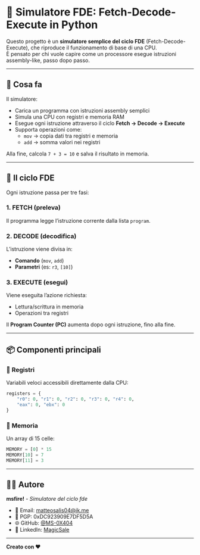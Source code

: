 # 🧠 Simulatore FDE: Fetch-Decode-Execute in Python

Questo progetto è un **simulatore semplice del ciclo FDE** (Fetch-Decode-Execute), che riproduce il funzionamento di base di una CPU.  
È pensato per chi vuole capire come un processore esegue istruzioni assembly-like, passo dopo passo.

---

## 🔧 Cosa fa

Il simulatore:
- Carica un programma con istruzioni assembly semplici
- Simula una CPU con registri e memoria RAM
- Esegue ogni istruzione attraverso il ciclo **Fetch → Decode → Execute**
- Supporta operazioni come:
  - `mov` → copia dati tra registri e memoria
  - `add` → somma valori nei registri

Alla fine, calcola `7 + 3 = 10` e salva il risultato in memoria.

---

## 🔄 Il ciclo FDE

Ogni istruzione passa per tre fasi:

### 1. **FETCH** (preleva)
Il programma legge l’istruzione corrente dalla lista `program`.

### 2. **DECODE** (decodifica)
L’istruzione viene divisa in:
- **Comando** (`mov`, `add`)
- **Parametri** (es: `r3`, `[10]`)

### 3. **EXECUTE** (esegui)
Viene eseguita l’azione richiesta:
- Lettura/scrittura in memoria
- Operazioni tra registri

Il **Program Counter (PC)** aumenta dopo ogni istruzione, fino alla fine.

---

## 📦 Componenti principali

### 🔹 **Registri**
Variabili veloci accessibili direttamente dalla CPU:
```python
registers = {
    "r0": 0, "r1": 0, "r2": 0, "r3": 0, "r4": 0,
    "eax": 0, "ebx": 0
}
```
### 🔹 **Memoria**
Un array di 15 celle:
```python
MEMORY = [0] * 15
MEMORY[10] = 7
MEMORY[11] = 3
```

---

## 👨‍💻 Autore

**msfire!** - *Simulatore del ciclo fde*

- 📧 Email: [matteosalis04@ik.me](mailto:matteosalis04@ik.me)
- 🔐 PGP: 0xDC923909E7DF5D5A
- 🌐 GitHub: [@MS-0X404](https://github.com/MS-0x404)
- 💼 LinkedIn: [MagicSale](https://linkedin.com/in/matteosalis04)

---

**Creato con ❤️**

